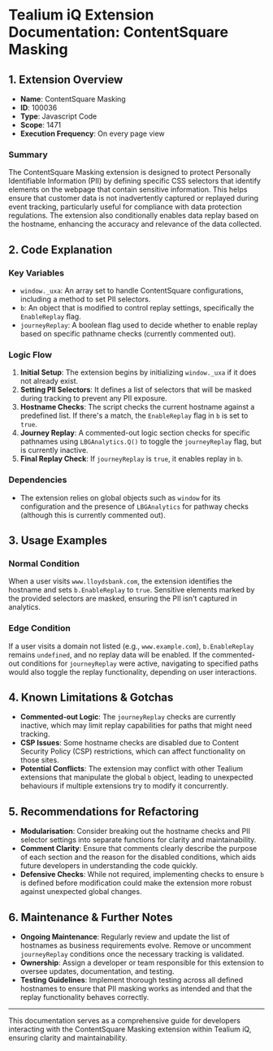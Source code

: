 # Tealium iQ Extension Documentation: ContentSquare Masking

## 1. Extension Overview

- **Name**: ContentSquare Masking
- **ID**: 100036
- **Type**: Javascript Code
- **Scope**: 1471
- **Execution Frequency**: On every page view

### Summary
The ContentSquare Masking extension is designed to protect Personally Identifiable Information (PII) by defining specific CSS selectors that identify elements on the webpage that contain sensitive information. This helps ensure that customer data is not inadvertently captured or replayed during event tracking, particularly useful for compliance with data protection regulations. The extension also conditionally enables data replay based on the hostname, enhancing the accuracy and relevance of the data collected.

## 2. Code Explanation

### Key Variables
- `window._uxa`: An array set to handle ContentSquare configurations, including a method to set PII selectors.
- `b`: An object that is modified to control replay settings, specifically the `EnableReplay` flag.
- `journeyReplay`: A boolean flag used to decide whether to enable replay based on specific pathname checks (currently commented out).

### Logic Flow
1. **Initial Setup**: The extension begins by initializing `window._uxa` if it does not already exist.
2. **Setting PII Selectors**: It defines a list of selectors that will be masked during tracking to prevent any PII exposure.
3. **Hostname Checks**: The script checks the current hostname against a predefined list. If there's a match, the `EnableReplay` flag in `b` is set to `true`.
4. **Journey Replay**: A commented-out logic section checks for specific pathnames using `LBGAnalytics.Q()` to toggle the `journeyReplay` flag, but is currently inactive.
5. **Final Replay Check**: If `journeyReplay` is `true`, it enables replay in `b`.

### Dependencies
- The extension relies on global objects such as `window` for its configuration and the presence of `LBGAnalytics` for pathway checks (although this is currently commented out).

## 3. Usage Examples

### Normal Condition
When a user visits `www.lloydsbank.com`, the extension identifies the hostname and sets `b.EnableReplay` to `true`. Sensitive elements marked by the provided selectors are masked, ensuring the PII isn't captured in analytics.

### Edge Condition
If a user visits a domain not listed (e.g., `www.example.com`), `b.EnableReplay` remains `undefined`, and no replay data will be enabled. If the commented-out conditions for `journeyReplay` were active, navigating to specified paths would also toggle the replay functionality, depending on user interactions.

## 4. Known Limitations & Gotchas

- **Commented-out Logic**: The `journeyReplay` checks are currently inactive, which may limit replay capabilities for paths that might need tracking.
- **CSP Issues**: Some hostname checks are disabled due to Content Security Policy (CSP) restrictions, which can affect functionality on those sites.
- **Potential Conflicts**: The extension may conflict with other Tealium extensions that manipulate the global `b` object, leading to unexpected behaviours if multiple extensions try to modify it concurrently.

## 5. Recommendations for Refactoring

- **Modularisation**: Consider breaking out the hostname checks and PII selector settings into separate functions for clarity and maintainability.
- **Comment Clarity**: Ensure that comments clearly describe the purpose of each section and the reason for the disabled conditions, which aids future developers in understanding the code quickly.
- **Defensive Checks**: While not required, implementing checks to ensure `b` is defined before modification could make the extension more robust against unexpected global changes.

## 6. Maintenance & Further Notes

- **Ongoing Maintenance**: Regularly review and update the list of hostnames as business requirements evolve. Remove or uncomment `journeyReplay` conditions once the necessary tracking is validated.
- **Ownership**: Assign a developer or team responsible for this extension to oversee updates, documentation, and testing.
- **Testing Guidelines**: Implement thorough testing across all defined hostnames to ensure that PII masking works as intended and that the replay functionality behaves correctly.

---

This documentation serves as a comprehensive guide for developers interacting with the ContentSquare Masking extension within Tealium iQ, ensuring clarity and maintainability.